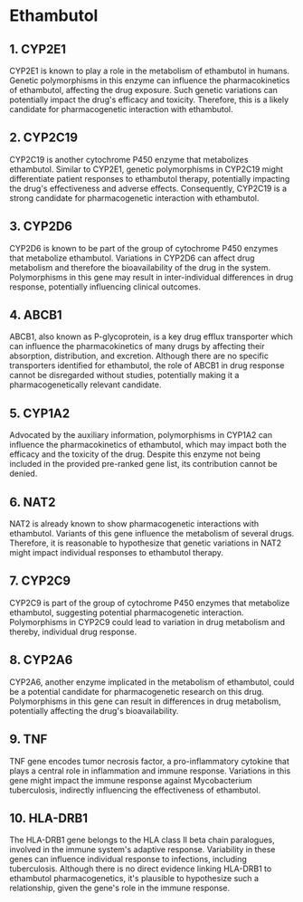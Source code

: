 # Ethambutol
## 1. CYP2E1
CYP2E1 is known to play a role in the metabolism of ethambutol in humans. Genetic polymorphisms in this enzyme can influence the pharmacokinetics of ethambutol, affecting the drug exposure. Such genetic variations can potentially impact the drug's efficacy and toxicity. Therefore, this is a likely candidate for pharmacogenetic interaction with ethambutol.
## 2. CYP2C19
CYP2C19 is another cytochrome P450 enzyme that metabolizes ethambutol. Similar to CYP2E1, genetic polymorphisms in CYP2C19 might differentiate patient responses to ethambutol therapy, potentially impacting the drug's effectiveness and adverse effects. Consequently, CYP2C19 is a strong candidate for pharmacogenetic interaction with ethambutol.
## 3. CYP2D6
CYP2D6 is known to be part of the group of cytochrome P450 enzymes that metabolize ethambutol. Variations in CYP2D6 can affect drug metabolism and therefore the bioavailability of the drug in the system. Polymorphisms in this gene may result in inter-individual differences in drug response, potentially influencing clinical outcomes.
## 4. ABCB1
ABCB1, also known as P-glycoprotein, is a key drug efflux transporter which can influence the pharmacokinetics of many drugs by affecting their absorption, distribution, and excretion. Although there are no specific transporters identified for ethambutol, the role of ABCB1 in drug response cannot be disregarded without studies, potentially making it a pharmacogenetically relevant candidate.
## 5. CYP1A2
Advocated by the auxiliary information, polymorphisms in CYP1A2 can influence the pharmacokinetics of ethambutol, which may impact both the efficacy and the toxicity of the drug. Despite this enzyme not being included in the provided pre-ranked gene list, its contribution cannot be denied.
## 6. NAT2
NAT2 is already known to show pharmacogenetic interactions with ethambutol. Variants of this gene influence the metabolism of several drugs. Therefore, it is reasonable to hypothesize that genetic variations in NAT2 might impact individual responses to ethambutol therapy.
## 7. CYP2C9
CYP2C9 is part of the group of cytochrome P450 enzymes that metabolize ethambutol, suggesting potential pharmacogenetic interaction. Polymorphisms in CYP2C9 could lead to variation in drug metabolism and thereby, individual drug response.
## 8. CYP2A6
CYP2A6, another enzyme implicated in the metabolism of ethambutol, could be a potential candidate for pharmacogenetic research on this drug. Polymorphisms in this gene can result in differences in drug metabolism, potentially affecting the drug's bioavailability.
## 9. TNF
TNF gene encodes tumor necrosis factor, a pro-inflammatory cytokine that plays a central role in inflammation and immune response. Variations in this gene might impact the immune response against Mycobacterium tuberculosis, indirectly influencing the effectiveness of ethambutol.
## 10. HLA-DRB1
The HLA-DRB1 gene belongs to the HLA class II beta chain paralogues, involved in the immune system's adaptive response. Variability in these genes can influence individual response to infections, including tuberculosis. Although there is no direct evidence linking HLA-DRB1 to ethambutol pharmacogenetics, it's plausible to hypothesize such a relationship, given the gene's role in the immune response.
